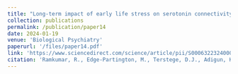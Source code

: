 ```yaml
---
title: "Long-term impact of early life stress on serotonin connectivity."
collection: publications
permalink: /publication/paper14 
date: 2024-01-19
venue: 'Biological Psychiatry'
paperurl: '/files/paper14.pdf'
link: 'https://www.sciencedirect.com/science/article/pii/S0006322324000738?via%3Dihub'
citation: 'Ramkumar, R., Edge-Partington, M., Terstege, D.J., Adigun, K., Ren, Y., Khan., N.S., Rouhi, N., Jamani, N.F., Tsutsui, M., Epp, J.R., Sargin, D. (2024). &quot;Long-term impact of early life stress on serotonin connectivity.&quot; <i>Biological Psychiatry</i>.'
---
```

